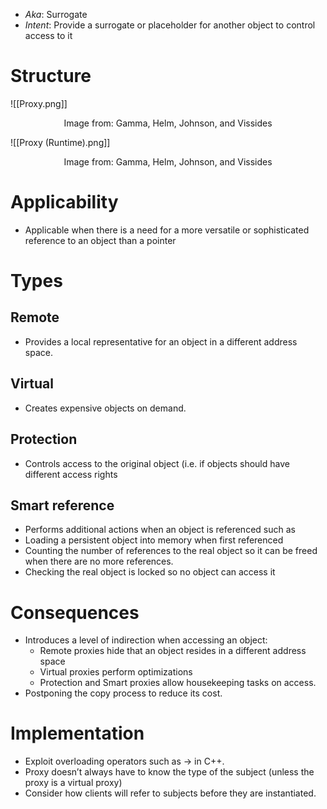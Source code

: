 * *Aka*: Surrogate
* *Intent*: Provide a surrogate or placeholder for another object to control access to it
# Structure
![[Proxy.png]]
<center> Image from: Gamma, Helm, Johnson, and Vissides </center>


![[Proxy (Runtime).png]]
<center> Image from: Gamma, Helm, Johnson, and Vissides </center>

# Applicability
* Applicable when there is a need for a more versatile or sophisticated reference to an object than a pointer

# Types
## Remote
* Provides a local representative for an object in a different address space.

## Virtual
* Creates expensive objects on demand.

## Protection
* Controls access to the original object (i.e. if objects should have different access rights

## Smart reference 
* Performs additional actions when an object is referenced such as
* Loading a persistent object into memory when first referenced
* Counting the number of references to the real object so it can be freed when there are no more references.
* Checking the real object is locked so no object can access it

# Consequences
* Introduces a level of indirection when accessing an object:
	* Remote proxies hide that an object resides in a different address space
	* Virtual proxies perform optimizations
	* Protection and Smart proxies allow housekeeping tasks on access.
* Postponing the copy process to reduce its cost.

# Implementation
* Exploit overloading operators such as -> in C++.
* Proxy doesn’t always have to know the type of the subject (unless the proxy is a virtual proxy)
* Consider how clients will refer to subjects before they are instantiated.
